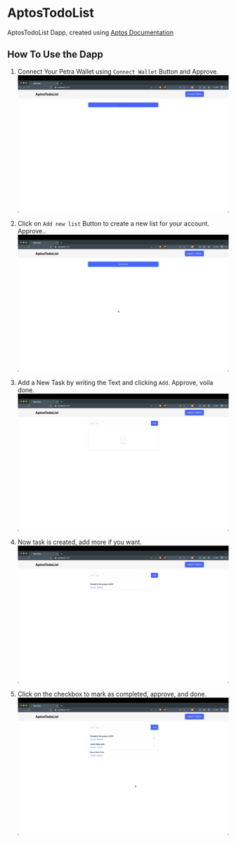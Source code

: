 # AptosTodoList
AptosTodoList Dapp, created using [Aptos Documentation](https://aptos.dev/tutorials/build-e2e-dapp/e2e-dapp-index)

## How To Use the Dapp
1. Connect Your Petra Wallet using `Connect Wallet` Button and Approve.
![Home Page](./img/1_home.png)

2. Click on `Add new list` Button to create a new list for your account. Approve..
![Wallet Connected](./img/2_wallet_connected.png)

3. Add a New Task by writing the Text and clicking `Add`. Approve, voila done.
![List Created](./img/3_list_created.png)

4. Now task is created, add more if you want.
![Task Created](./img/5_task_created.png)

5. Click on the checkbox to mark as completed, approve, and done.
![Marked Task Completed](./img/6_marked_task_completed.png)